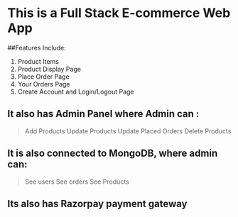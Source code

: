 # This is a Full Stack E-commerce Web App
##Features Include: 
1. Product Items
2. Product Display Page
3. Place Order Page
4. Your Orders Page
5. Create Account and Login/Logout Page

## It also has Admin Panel where Admin can : 
> Add Products
> Update Products
> Update Placed Orders
> Delete Products

## It is also connected to MongoDB, where admin can: 
> See users
> See orders
> See Products

## Its also has Razorpay payment gateway
  
